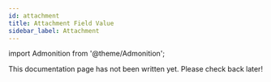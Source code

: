 ```yaml
---
id: attachment
title: Attachment Field Value
sidebar_label: Attachment
---
```


import Admonition from '@theme/Admonition';

<Admonition type="caution" icon="🚧" title="In progress">
This documentation page has not been written yet. Please check back later!
</Admonition>
